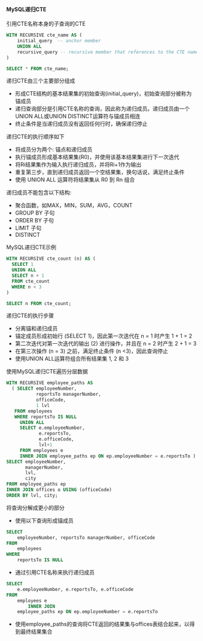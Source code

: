 #### MySQL递归CTE
引用CTE名称本身的子查询的CTE
```sql
WITH RECURSIVE cte_name AS (
    initial_query  -- anchor member
    UNION ALL
    recursive_query -- recursive member that references to the CTE name
)

SELECT * FROM cte_name;
```

递归CTE由三个主要部分组成
- 形成CTE结构的基本结果集的初始查询(initial_query)，初始查询部分被称为锚成员
- 递归查询部分是引用CTE名称的查询，因此称为递归成员。递归成员由一个UNION ALL或UNION DISTINCT运算符与锚成员相连
- 终止条件是当递归成员没有返回任何行时，确保递归停止


递归CTE的执行顺序如下
- 将成员分为两个: 锚点和递归成员
- 执行锚成员形成基本结果集(R0)，并使用该基本结果集进行下一次迭代
- 将Ri结果集作为输入执行递归成员，并将Ri+1作为输出
- 重复第三步，直到递归成员返回一个空结果集，换句话说，满足终止条件
- 使用 UNION ALL 运算符将结果集从 R0 到 Rn 组合

递归成员不能包含以下结构:
- 聚合函数，如MAX，MIN，SUM，AVG，COUNT
- GROUP BY 子句
- ORDER BY 子句
- LIMIT 子句
- DISTINCT

MySQL递归CTE示例
```sql
WITH RECURSIVE cte_count (n) AS (
  SELECT 1
  UNION ALL
  SELECT n + 1 
  FROM cte_count 
  WHERE n < 3
)

SELECT n FROM cte_count;
```

递归CTE的执行步骤
- 分离锚和递归成员
- 锚定成员形成初始行 (SELECT 1)，因此第一次迭代在 n = 1 时产生 1 + 1 = 2
- 第二次迭代对第一次迭代的输出 (2) 进行操作，并且在 n = 2 时产生 2 + 1 = 3
- 在第三次操作 (n = 3) 之前，满足终止条件 (n <3)，因此查询停止
- 使用UNION ALL运算符组合所有结果集 1, 2 和 3

使用MySQL递归CTE遍历分层数据
```sql
WITH RECURSIVE employee_paths AS
  ( SELECT employeeNumber,
           reportsTo managerNumber,
           officeCode, 
           1 lvl
   FROM employees
   WHERE reportsTo IS NULL
     UNION ALL
     SELECT e.employeeNumber,
            e.reportsTo,
            e.officeCode,
            lvl+1
     FROM employees e
     INNER JOIN employee_paths ep ON ep.employeeNumber = e.reportsTo )
SELECT employeeNumber,
       managerNumber,
       lvl,
       city
FROM employee_paths ep
INNER JOIN offices o USING (officeCode)
ORDER BY lvl, city;
```

将查询分解成更小的部分
- 使用以下查询形成锚成员
```sql
SELECT 
    employeeNumber, reportsTo managerNumber, officeCode
FROM
    employees
WHERE
    reportsTo IS NULL
```

- 通过引用CTE名称来执行递归成员
```sql
SELECT 
    e.employeeNumber, e.reportsTo, e.officeCode
FROM
    employees e
        INNER JOIN
    employee_paths ep ON ep.employeeNumber = e.reportsTo
```

- 使用employee_paths的查询将CTE返回的结果集与offices表结合起来，以得到最终结果集合
